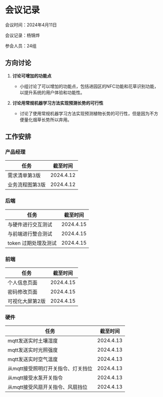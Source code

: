 # 会议记录

会议时间：2024年4月11日

会议记录：杨锦烨

参会人员：24组

## 方向讨论

1. **讨论可增加的功能点**
   - 小组讨论了可以增加的功能点，包括进园区的NFC功能和花草识别功能，以提升系统的用户体验和功能性。
   
2. **讨论用常规机器学习方法实现预测长势的可行性**
   - 讨论了使用常规机器学习方法实现预测植物长势的可行性，但是因为不方便量化烟草长势所以弃用。

## 工作安排

### 产品经理

| 任务            | 截至时间  |
| --------------- | --------- |
| 需求清单第3版   | 2024.4.12 |
| 业务流程图第3版 | 2024.4.12 |

### 后端

| 任务                 | 截至时间  |
| -------------------- | --------- |
| 与硬件进行交互测试   | 2024.4.15 |
| 与前端进行整合测试   | 2024.4.15 |
| token 过期处理及测试 | 2024.4.15 |

### 前端

| 任务            | 截至时间  |
| --------------- | --------- |
| 个人信息页面    | 2024.4.15 |
| 密码修改页面    | 2024.4.15 |
| 可视化大屏第2版 | 2024.4.15 |

### 硬件

| 任务                               | 截至时间  |
| ---------------------------------- | --------- |
| mqtt发送实时土壤湿度               | 2024.4.13 |
| mqtt发送实时光照强度               | 2024.4.13 |
| mqtt发送实时空气温度               | 2024.4.13 |
| 从mqtt接受照明灯开关指令、灯关挡位 | 2024.4.13 |
| 从mqtt接受水泵开关指令             | 2024.4.13 |
| 从mqtt接受风扇开关指令、风扇挡位   | 2024.4.13 |